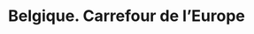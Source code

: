---
ref: sol-121-0015
title: ["Belgique. Carrefour de l’Europe"]
author_name: ["unknown author"]
publisher: ["unknown publisher"]
year: y1958
circa: true
origin: ["Belgium"]
formats: ["brochure"]
disciplines: ["graphic-design"]
tags: ["Expo 58"]
layout: artifact
status: ["scan"]
published: false
int_published: false
image_count:
date_added: 2023-06-16
batch: 58/belgium/1
---